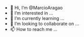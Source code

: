 - 👋 Hi, I’m @MarcioAragao
- 👀 I’m interested in ...
- 🌱 I’m currently learning ...
- 💞️ I’m looking to collaborate on ...
- 📫 How to reach me ...

<!---
MarcioAragao/MarcioAragao is a ✨ special ✨ repository because its `README.md` (this file) appears on your GitHub profile.
You can click the Preview link to take a look at your changes.
--->
